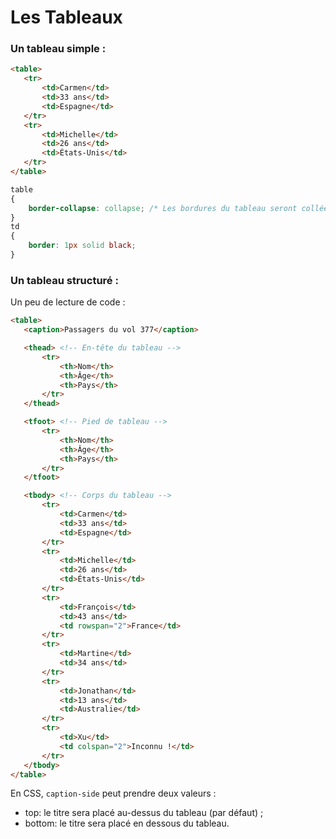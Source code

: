 # Les Tableaux

### Un tableau simple :

```HTML
<table>
   <tr>
       <td>Carmen</td>
       <td>33 ans</td>
       <td>Espagne</td>
   </tr>
   <tr>
       <td>Michelle</td>
       <td>26 ans</td>
       <td>États-Unis</td>
   </tr>
</table>
```

```CSS
table
{
    border-collapse: collapse; /* Les bordures du tableau seront collées */
}
td
{
    border: 1px solid black;
}
```


### Un tableau structuré :

Un peu de lecture de code :

```HTML
<table>
   <caption>Passagers du vol 377</caption>

   <thead> <!-- En-tête du tableau -->
       <tr>
           <th>Nom</th>
           <th>Âge</th>
           <th>Pays</th>
       </tr>
   </thead>

   <tfoot> <!-- Pied de tableau -->
       <tr>
           <th>Nom</th>
           <th>Âge</th>
           <th>Pays</th>
       </tr>
   </tfoot>

   <tbody> <!-- Corps du tableau -->
       <tr>
           <td>Carmen</td>
           <td>33 ans</td>
           <td>Espagne</td>
       </tr>
       <tr>
           <td>Michelle</td>
           <td>26 ans</td>
           <td>États-Unis</td>
       </tr>
       <tr>
           <td>François</td>
           <td>43 ans</td>
           <td rowspan="2">France</td>
       </tr>
       <tr>
           <td>Martine</td>
           <td>34 ans</td>
       </tr>
       <tr>
           <td>Jonathan</td>
           <td>13 ans</td>
           <td>Australie</td>
       </tr>
       <tr>
           <td>Xu</td>
           <td colspan="2">Inconnu !</td>
       </tr>
   </tbody>
</table>
```

En CSS, `caption-side` peut prendre deux valeurs :

- top: le titre sera placé au-dessus du tableau (par défaut) ;
- bottom: le titre sera placé en dessous du tableau.